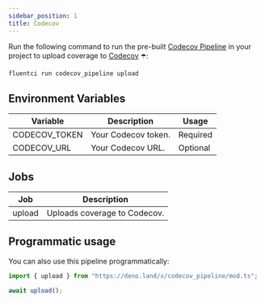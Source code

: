 ```yaml
---
sidebar_position: 1
title: Codecov
---
```


Run the following command to run the pre-built [Codecov Pipeline](https://github.com/fluent-ci-templates/codecov-pipeline) in your project to upload coverage to [Codecov](https://about.codecov.io/) ☂️:

```bash
fluentci run codecov_pipeline upload
```

## Environment Variables

| Variable      | Description         | Usage    |
|---------------|---------------------|----------|
| CODECOV_TOKEN | Your Codecov token. | Required |
| CODECOV_URL   | Your Codecov URL.   | Optional |

## Jobs

| Job     | Description                      |
|---------|----------------------------------|
| upload  | Uploads coverage to Codecov.     |

## Programmatic usage

You can also use this pipeline programmatically:

```typescript
import { upload } from "https://deno.land/x/codecov_pipeline/mod.ts";

await upload();
```
